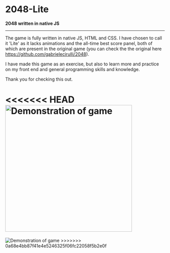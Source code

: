 # 2048-Lite

 **2048 written in native JS**

----------------------------------

The game is fully written in native JS, HTML and CSS. I have chosen to call it 'Lite' as it lacks animations and the all-time best score panel, both of which are present in the original game (you can check the the original here https://github.com/gabrielecirulli/2048).

I have made this game as an exercise, but also to learn more and practice on my front end and general programming skills and knowledge.

Thank you for checking this out.

<<<<<<< HEAD
<img src="https://i.imgur.com/om5EqWI.png" alt="Demonstration of game" width="400px">
=======
<img src="/screenshot.png" alt="Demonstration of game">
>>>>>>> 0a68e4bb87f41e4e5246325f06fc22058f5b2e0f
